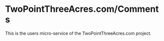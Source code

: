 # TwoPointThreeAcres.com/Comments

This is the users micro-service of the TwoPointThreeAcres.com project.